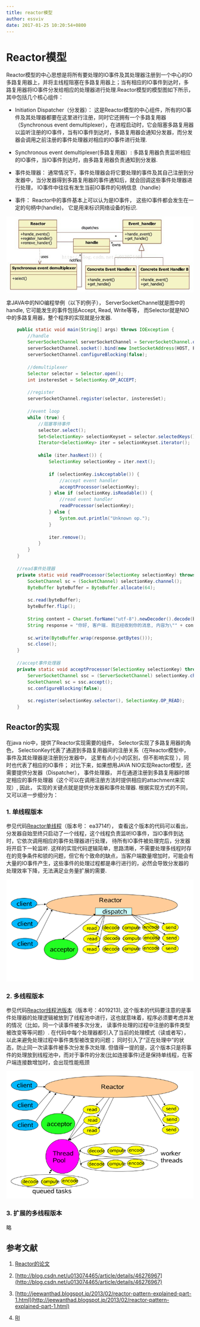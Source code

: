 ```yaml
---
title: reactor模型
author: essviv
date: 2017-01-25 10:20:54+0800
---
```


# Reactor模型

Reactor模型的中心思想是将所有要处理的IO事件及其处理器注册到一个中心的IO多路复用器上，并将主线程阻塞在多路复用器上；当有相应的IO事件到达时，多路复用器将IO事件分发给相应的处理器进行处理.Reactor模型的模型图如下所示， 其中包括几个核心组件：

* Initiation Dispatcher（分发器）： 这是Reactor模型的中心组件，所有的IO事件及其处理器都要在这里进行注册，同时它还拥有一个多路复用器（Synchronous event demultiplexer），在进程启动时，它会阻塞多路复用器以监听注册的IO事件，当有IO事件到达时，多路复用器会通知分发器，而分发器会调用之前注册的事件处理器对相应的IO事件进行处理.

* Synchronous event demultiplexer(多路复用器）:  多路复用器负责监听相应的IO事件，当IO事件到达时，由多路复用器负责通知到分发器. 

* 事件处理器： 通常情况下，事件处理器会将它要处理的事件及其自己注册到分发器中，当分发器得到多路复用器的事件通知后，就会回调这些事件处理器进行处理， IO事件中往往有发生当前IO事件的句柄信息（handle）

* 事件： Reactor中的事件基本上可以认为是IO事件， 这些IO事件都会发生在一定的句柄中(handle)， 它是用来标识网络设备的标识.

![reactor-uml](https://github.com/Essviv/images/blob/master/reactor-uml.jpg?raw=true)

拿JAVA中的NIO编程举例（以下的例子）， ServerSocketChannel就是图中的handle, 它可能发生的事件包括Accept, Read, Write等等， 而Selector就是NIO中的多路复用器，整个程序的实现就是分发器. 

````java
	public static void main(String[] args) throws IOException {
        //handle
        ServerSocketChannel serverSocketChannel = ServerSocketChannel.open();
        serverSocketChannel.socket().bind(new InetSocketAddress(HOST, PORT));
        serverSocketChannel.configureBlocking(false);

        //demultiplexer
        Selector selector = Selector.open();
        int insteresSet = SelectionKey.OP_ACCEPT;

        //register
        serverSocketChannel.register(selector, insteresSet);

        //event loop
        while (true) {
            //阻塞等待事件
            selector.select();
            Set<SelectionKey> selectionKeyset = selector.selectedKeys();
            Iterator<SelectionKey> iter = selectionKeyset.iterator();

            while (iter.hasNext()) {
                SelectionKey selectionKey = iter.next();

                if (selectionKey.isAcceptable()) {
                    //accept event handler
                    acceptProcessor(selectionKey);
                } else if (selectionKey.isReadable()) {
                    //read event handler
                    readProcessor(selectionKey);
                } else {
                    System.out.println("Unknown op.");
                }

                iter.remove();
            }
        }
    }

    //read事件处理器
    private static void readProcessor(SelectionKey selectionKey) throws IOException {
        SocketChannel sc = (SocketChannel) selectionKey.channel();
        ByteBuffer byteBuffer = ByteBuffer.allocate(64);

        sc.read(byteBuffer);
        byteBuffer.flip();

        String content = Charset.forName("utf-8").newDecoder().decode(byteBuffer).toString();
        String response = "你好, 客户端. 我已经收到你的消息, 内容为\"" + content + "\"";

        sc.write(ByteBuffer.wrap(response.getBytes()));
        sc.close();
    }

    //accept事件处理器
    private static void acceptProcessor(SelectionKey selectionKey) throws IOException {
        ServerSocketChannel ssc = (ServerSocketChannel) selectionKey.channel();
        SocketChannel sc = ssc.accept();
        sc.configureBlocking(false);

        sc.register(selectionKey.selector(), SelectionKey.OP_READ);
    }
````

## Reactor的实现 

在java nio中，提供了Reactor实现需要的组件， Selector实现了多路复用器的角色， SelectionKey代表了通道到多路复用器间的注册关系（在Reactor模型中， 事件及其处理器是注册到分发器中， 这里有点小小的区别，但不影响实现 ），同时也代表了相应的IO事件； 对比下来，如果想用JAVA NIO实现Reactor模型，还需要提供分发器（Dispatcher）， 事件处理器， 并在通道注册到多路复用器时绑定相应的事件处理器（这个可以在调用注册方法时提供相应的attachment来实现）, 因此， 实现的关键点就是提供分发器和事件处理器. 根据实现方式的不同，又可以进一步细分为：

### 1. 单线程版本
参见代码[Reactor单线程](https://github.com/Essviv/nio/tree/master/src/main/java/com/cmcc/syw/reactor/singlethread)（版本号： ea3714f）， 查看这个版本的代码可以看出，分发器自始至终只启动了一个线程，这个线程负责监听IO事件，当IO事件到达时，它依次调用相应的事件处理器进行处理， 待所有IO事件被处理完后，分发器将开启下一轮监听. 这样的实现代码逻辑简单，思路清晰，不需要处理多线程时存在的竞争条件和锁的问题，但它有个致命的缺点，当客户端数量增加时，可能会有大量的IO事件产生，这些事件的处理过程都是串行进行的，必然会导致分发器的处理效率下降，无法满足业务量扩展的需要.

![reactor-uml](https://github.com/Essviv/images/blob/master/reactor-single-thread.png?raw=true)

### 2. 多线程版本

参见代码[Reactor线程池版本](https://github.com/Essviv/nio/tree/master/src/main/java/com/cmcc/syw/reactor/singlethread)（版本号：4019213), 这个版本的代码要注意的是事件处理器的处理逻辑被放到了线程池中进行，这也就意味着，程序必须要考虑并发的情况（比如，同一个读事件被多次分发， 读事件处理的过程中注册的事件类型被改变等等问题）. 在代码中每个处理器都引入了当前的处理模式（读或者写），以此来避免处理过程中事件类型被改变的问题； 同时引入了“正在处理中”的状态，防止同一次读事件被多次分发多次处理. 但值得一提的是，这个版本只是将事件的处理放到线程池中，而对于事件的分发(比如连接事件)还是保持单线程，在客户端连接数增加时，会出现性能瓶颈

![reactor-uml](https://github.com/Essviv/images/blob/master/reactor-multi-thread.png?raw=true)

### 3. 扩展的多线程版本 

略
 

## 参考文献

1. [Reactor的论文](http://www.cs.wustl.edu/~schmidt/PDF/reactor-siemens.pdf) 

2. [http://blog.csdn.net/u013074465/article/details/46276967](http://blog.csdn.net/u013074465/article/details/46276967)

3. [http://jeewanthad.blogspot.jp/2013/02/reactor-pattern-explained-part-1.html](http://jeewanthad.blogspot.jp/2013/02/reactor-pattern-explained-part-1.html)

4. [RI](http://www.puncsky.com/blog/2015/01/13/understanding-reactor-pattern-for-highly-scalable-i-o-bound-web-server/)